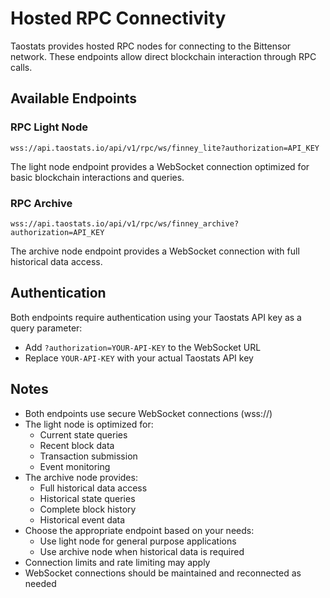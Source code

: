 # Hosted RPC Connectivity

Taostats provides hosted RPC nodes for connecting to the Bittensor network. These endpoints allow direct blockchain interaction through RPC calls.

## Available Endpoints

### RPC Light Node

```
wss://api.taostats.io/api/v1/rpc/ws/finney_lite?authorization=API_KEY
```

The light node endpoint provides a WebSocket connection optimized for basic blockchain interactions and queries.

### RPC Archive

```
wss://api.taostats.io/api/v1/rpc/ws/finney_archive?authorization=API_KEY
```

The archive node endpoint provides a WebSocket connection with full historical data access.

## Authentication

Both endpoints require authentication using your Taostats API key as a query parameter:
- Add `?authorization=YOUR-API-KEY` to the WebSocket URL
- Replace `YOUR-API-KEY` with your actual Taostats API key

## Notes

- Both endpoints use secure WebSocket connections (wss://)
- The light node is optimized for:
  - Current state queries
  - Recent block data
  - Transaction submission
  - Event monitoring
- The archive node provides:
  - Full historical data access
  - Historical state queries
  - Complete block history
  - Historical event data
- Choose the appropriate endpoint based on your needs:
  - Use light node for general purpose applications
  - Use archive node when historical data is required
- Connection limits and rate limiting may apply
- WebSocket connections should be maintained and reconnected as needed 